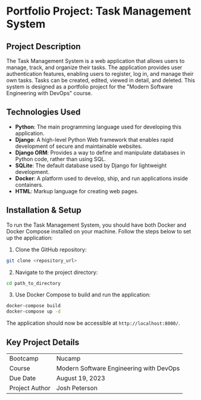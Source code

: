 
# Portfolio Project: Task Management System

## Project Description

The Task Management System is a web application that allows users to manage, track, and organize their tasks. The application provides user authentication features, enabling users to register, log in, and manage their own tasks. Tasks can be created, edited, viewed in detail, and deleted. This system is designed as a portfolio project for the "Modern Software Engineering with DevOps" course.

## Technologies Used

- **Python**: The main programming language used for developing this application.
- **Django**: A high-level Python Web framework that enables rapid development of secure and maintainable websites.
- **Django ORM**: Provides a way to define and manipulate databases in Python code, rather than using SQL.
- **SQLite**: The default database used by Django for lightweight development.
- **Docker**: A platform used to develop, ship, and run applications inside containers.
- **HTML**: Markup language for creating web pages.

## Installation & Setup

To run the Task Management System, you should have both Docker and Docker Compose installed on your machine. Follow the steps below to set up the application:

1. Clone the GitHub repository:
```bash
git clone <repository_url>
```

2. Navigate to the project directory:
```bash
cd path_to_directory
```

3. Use Docker Compose to build and run the application:
```bash
docker-compose build
docker-compose up -d
```

The application should now be accessible at `http://localhost:8000/`.

## Key Project Details

|             |                                  |
|-------------|----------------------------------|
| Bootcamp    | Nucamp                           |
| Course      | Modern Software Engineering with DevOps |
| Due Date    | August 19, 2023                  |
| Project Author    | Josh Peterson              |

